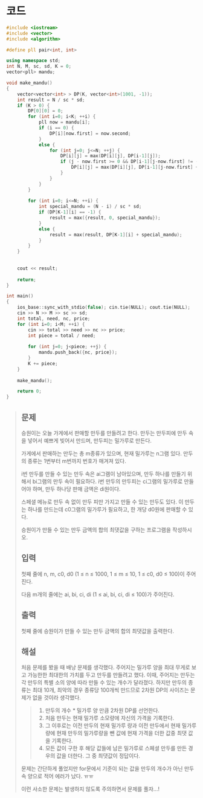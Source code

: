 # 코드

```c++
#include <iostream>
#include <vector>
#include <algorithm>

#define pll pair<int, int>

using namespace std;
int N, M, sc, sd, K = 0;
vector<pll> mandu;

void make_mandu()
{
    vector<vector<int> > DP(K, vector<int>(1001, -1));
    int result = N / sc * sd;
    if (K > 0) {
        DP[0][0] = 0;
        for (int i=0; i<K; ++i) {
            pll now = mandu[i];
            if (i == 0) {
                DP[i][now.first] = now.second;
            }
            else {
                for (int j=0; j<=N; ++j) {
                    DP[i][j] = max(DP[i][j], DP[i-1][j]);
                    if (j - now.first >= 0 && DP[i-1][j-now.first] != -1) {
                        DP[i][j] = max(DP[i][j], DP[i-1][j-now.first] + now.second);
                    }
                }
            }
        }
        
        for (int i=0; i<=N; ++i) {
            int special_mandu = (N - i) / sc * sd;
            if (DP[K-1][i] == -1) {
                result = max({result, 0, special_mandu});
            }
            else {
                result = max(result, DP[K-1][i] + special_mandu);
            }
        }
    }
    
    
    cout << result;
    
    return;
}

int main()
{
    ios_base::sync_with_stdio(false); cin.tie(NULL); cout.tie(NULL);
    cin >> N >> M >> sc >> sd;
    int total, need, nc, price;
    for (int i=0; i<M; ++i) {
        cin >> total >> need >> nc >> price;
        int piece = total / need;
        
        for (int j=0; j<piece; ++j) {
            mandu.push_back({nc, price});
        }
        K += piece;
    }
    
    make_mandu();

    return 0;
}

```

> ## 문제
>
> 승원이는 오늘 가게에서 판매할 만두를 만들려고 한다. 만두는 만두피에 만두 속을 넣어서 예쁘게 빚어서 만드며, 만두피는 밀가루로 만든다.
>
> 가게에서 판매하는 만두는 총 m종류가 있으며, 현재 밀가루는 n그램 있다. 만두의 종류는 1번부터 m번까지 번호가 매겨져 있다.
>
> i번 만두를 만들 수 있는 만두 속은 ai그램이 남아있으며, 만두 하나를 만들기 위해서 bi그램의 만두 속이 필요하다. i번 만두의 만두피는 ci그램의 밀가루로 만들어야 하며, 만두 하나당 판매 금액은 di원이다.
> 
> 스페셜 메뉴로 만두 속 없이 만두 피만 가지고 만들 수 있는 만두도 있다. 이 만두는 하나를 만드는데 c0그램의 밀가루가 필요하고, 한 개당 d0원에 판매할 수 있다.
>
> 승원이가 만들 수 있는 만두 금액의 합의 최댓값을 구하는 프로그램을 작성하시오.
>
> ## 입력
>   
> 첫째 줄에 n, m, c0, d0 (1 ≤ n ≤ 1000, 1 ≤ m ≤ 10, 1 ≤ c0, d0 ≤ 100)이 주어진다.
> 
> 다음 m개의 줄에는 ai, bi, ci, di (1 ≤ ai, bi, ci, di ≤ 100)가 주어진다.
> 
> ## 출력
>   
> 첫째 줄에 승원이가 만들 수 있는 만두 금액의 합의 최댓값을 출력한다.
>   
> ## 해설
>   
> 처음 문제를 봤을 때 배낭 문제를 생각했다. 주어지는 밀가루 양을 최대 무게로 보고 가능한한 최대한의 가치를 두고 만두를 만들려고 했다. 이때, 주어지는 만두는 각 만두의 특별 소의 양에 따라 만들 수 있는 개수가 달라졌다. 하지만 만두의 종류는 최대 10개, 최악의 경우 종류당 100개씩 만드므로 2차원 DP의 사이즈는 문제가 없을 것이라 생각했다.
>   
> > 1. 만두의 개수 * 밀가루 양 만큼 2차원 DP를 선언한다.
>   > 2. 처음 만두는 현재 밀가루 소모량에 자신의 가격을 기록한다.
> > 3. 그 이후로는 이전 만두의 현재 밀가루 량과 이전 만두에서 현재 밀가루 량에 현재 만두의 밀가루량을 뺀 값에 현재 가격을 더한 값중 최댓 값을 기록한다.
>   > 4. 모든 값이 구한 후 해당 값들에 남은 밀가루로 스페셜 만두를 만든 경우의 값을 더한다. 그 중 최댓값이 정답이다.
> 
>   문제는 간단하게 풀었지만 for문에서 기준이 되는 값을 만두의 개수가 아닌 만두 속 양으로 적어 에러가 났다. ㅠㅠ
> 
>   이런 사소한 문제는 발생하지 않도록 주의하면서 문제를 풀자...!


